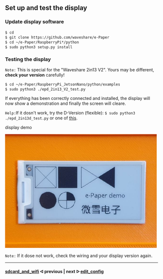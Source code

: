 ## Set up and test the display

### Update display software

```
$ cd
$ git clone https://github.com/waveshare/e-Paper
$ cd ~/e-Paper/RaspberryPi*/python
$ sudo python3 setup.py install
```

###  Testing the display

`Note:` This is special for the "Waveshare 2in13 V2". Yours may be different, **check your version** carefully!

```
$ cd ~/e-Paper/RaspberryPi_JetsonNano/python/examples
$ sudo python3 ./epd_2in13_V2_test.py
```

If everything has been correctly connected and installed, the display will now show a demonstration and finally the screen will cleare.

`Help:`If it dosn't work, try the D-Version (flexible): `$ sudo python3 ./epd_2in13d_test.py` or one of [this](https://github.com/waveshare/e-Paper/tree/master/RaspberryPi_JetsonNano/python/examples).

display demo

<img src="../pictures/display_demo.jpg" width="500">

`Note:` If it dose not work, check the wiring and your display version again.

---

#### [sdcard_and_wifi](/docs/guide/sdcard_and_wifi.md)  ᐊ  previous | next  ᐅ  [edit_config](/docs/guide/edit_config.md)
